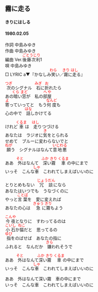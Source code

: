 <style type="text/css">
	ruby{
	    ruby-position: over;
	}
	ruby > rt{font-size: 12px;color:red;}
	p{font:16px;font-size: '楷体'}
</style>
## 霧に走る
#### きりにはしる
#### 1980.02.05


作詞      中島みゆき  
作曲      中島みゆき  
編曲 </rb><rp>(</rp><rt>Ver.</rt><rp>)</rp></ruby><ruby><rb>後藤次利</rb><rp>(</rp><rt>ごとうじり</rt><rp>)</rp></ruby></rb><rp>(</rp><rt>1</rt><rp>)</rp></ruby>  
唄         中島みゆき  
□ LYRIC </rb><rp>(</rp><rt>a</rt><rp>)</rp></ruby>▼『かなしみ<ruby><rb>笑</rb><rp>(</rp><rt>わら</rt><rp>)</rp></ruby>い／<ruby><rb>霧</rb><rp>(</rp><rt>きり</rt><rp>)</rp></ruby>に<ruby><rb>走</rb><rp>(</rp><rt>はし</rt><rp>)</rp></ruby>る』   


<ruby><rb>次</rb><rp>(</rp><rt>つぎ</rt><rp>)</rp></ruby>のシグナル　<ruby><rb>右</rb><rp>(</rp><rt>みぎ</rt><rp>)</rp></ruby>に<ruby><rb>折</rb><rp>(</rp><rt>お</rt><rp>)</rp></ruby>れたら  
あの<ruby><rb>暗</rb><rp>(</rp><rt>くら</rt><rp>)</rp></ruby>い<ruby><rb>窓</rb><rp>(</rp><rt>まど</rt><rp>)</rp></ruby>が　私の<ruby><rb>部屋</rb><rp>(</rp><rt>へや</rt><rp>)</rp></ruby>  
<ruby><rb>寄</rb><rp>(</rp><rt>よ</rt><rp>)</rp></ruby>っていってと　もう<ruby><rb>何度</rb><rp>(</rp><rt>なんど</rt><rp>)</rp></ruby>も  
心の中で　<ruby><rb>話</rb><rp>(</rp><rt>はな</rt><rp>)</rp></ruby>しかけてる  
  
けれど<ruby><rb>車</rb><rp>(</rp><rt>くるま</rt><rp>)</rp></ruby>は　<ruby><rb>走</rb><rp>(</rp><rt>はし</rt><rp>)</rp></ruby>りつづける  
あなたは　ラジオに<ruby><rb>気</rb><rp>(</rp><rt>き</rt><rp>)</rp></ruby>をとられる  
せめて　ブルーに変わらないでと  
<ruby><rb>願</rb><rp>(</rp><rt>ねが</rt><rp>)</rp></ruby>う　シグナルはなんて<ruby><rb>意地悪</rb><rp>(</rp><rt>いじわる</rt><rp>)</rp></ruby>  
  
ああ　<ruby><rb>外</rb><rp>(</rp><rt>そと</rt><rp>)</rp></ruby>はなんて　<ruby><rb>深</rb><rp>(</rp><rt>ふか</rt><rp>)</rp></ruby>い<ruby><rb>霧</rb><rp>(</rp><rt>きり</rt><rp>)</rp></ruby>　<ruby><rb>車</rb><rp>(</rp><rt>くるま</rt><rp>)</rp></ruby>の中にまで  
いっそ　こんな<ruby><rb>車</rb><rp>(</rp><rt>しゃ</rt><rp>)</rp></ruby>　こわれてしまえばいいのに  
  
とりとめもない　<ruby><rb>冗談</rb><rp>(</rp><rt>じょうだん</rt><rp>)</rp></ruby>になら  
あなたはいつでも　うなづくのに  
やっと<ruby><rb>言葉</rb><rp>(</rp><rt>ことば</rt><rp>)</rp></ruby>を　愛に変えれば  
あなたの心は　<ruby><rb>急</rb><rp>(</rp><rt>きゅう</rt><rp>)</rp></ruby>に<ruby><rb>霧</rb><rp>(</rp><rt>きり</rt><rp>)</rp></ruby>もよう  
  
<ruby><rb>今夜</rb><rp>(</rp><rt>こんや</rt><rp>)</rp></ruby>となりに　すわってるのは  
<ruby><rb>小石</rb><rp>(</rp><rt>こいし</rt><rp>)</rp></ruby>か<ruby><rb>猫</rb><rp>(</rp><rt>ねこ</rt><rp>)</rp></ruby>だと　思ってるの  
<ruby><rb>指</rb><rp>(</rp><rt>ゆび</rt><rp>)</rp></ruby>をのばせば　あなたの指に  
ふれると　なんだか　<ruby><rb>嫌</rb><rp>(</rp><rt>きら</rt><rp>)</rp></ruby>われそうで  
  
ああ　<ruby><rb>外</rb><rp>(</rp><rt>そと</rt><rp>)</rp></ruby>はなんて<ruby><rb>深</rb><rp>(</rp><rt>ふか</rt><rp>)</rp></ruby>い<ruby><rb>霧</rb><rp>(</rp><rt>きり</rt><rp>)</rp></ruby>　<ruby><rb>車</rb><rp>(</rp><rt>くるま</rt><rp>)</rp></ruby>の中にまで  
いっそ　こんな<ruby><rb>車</rb><rp>(</rp><rt>しゃ</rt><rp>)</rp></ruby>　こわれてしまえばいいのに  
  
ああ　外はなんて深い霧　車の中にまで  
いっそ　こんな車　こわれてしまえばいいのに  